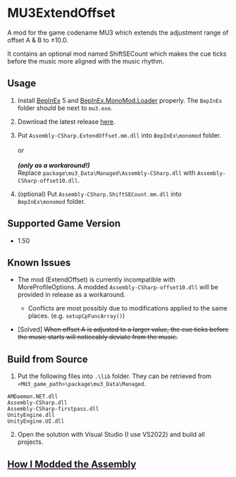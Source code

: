 # MU3ExtendOffset
A mod for the game codename MU3 which extends the adjustment range of offset A & B to ±10.0.

It contains an optional mod named ShiftSECount which makes the cue ticks before the music more aligned with the music rhythm.

## Usage

1. Install [BepInEx](https://github.com/BepInEx/BepInEx) 5 and [BepInEx.MonoMod.Loader](https://github.com/BepInEx/BepInEx.MonoMod.Loader) properly. The `BepInEx` folder should be next to `mu3.exe`.

2. Download the latest release [here](https://github.com/MacHertZ233/MU3ExtendOffset/releases/latest).

3. Put `Assembly-CSharp.ExtendOffset.mm.dll` into `BepInEx\monomod` folder.\
\
or\
\
***(only as a workaround!)***\
Replace `package\mu3_Data\Managed\Assembly-CSharp.dll` with `Assembly-CSharp-offset10.dll`.

4. (optional) Put `Assembly-CSharp.ShiftSECount.mm.dll` into `BepInEx\monomod` folder.

## Supported Game Version

+ 1.50

## Known Issues

+ The mod (ExtendOffset) is currently incompatible with MoreProfileOptions. A modded `Assembly-CSharp-offset10.dll` will be provided in release as a workaround.

    + Conflicts are most possibly due to modifications applied to the same places. (e.g. `setupCpFuncArray()`)

+ [Solved] ~~When offset A is adjusted to a larger value, the cue ticks before the music starts will noticeably deviate from the music.~~

## Build from Source

1. Put the following files into `.\lib` folder. They can be retrieved from `<MU3_game_path>\package\mu3_Data\Managed`.
```
AMDaemon.NET.dll
Assembly-CSharp.dll
Assembly-CSharp-firstpass.dll
UnityEngine.dll
UnityEngine.UI.dll
```

2. Open the solution with Visual Studio (I use VS2022) and build all projects.

## [How I Modded the Assembly](docs/Mod%20Guide.md)